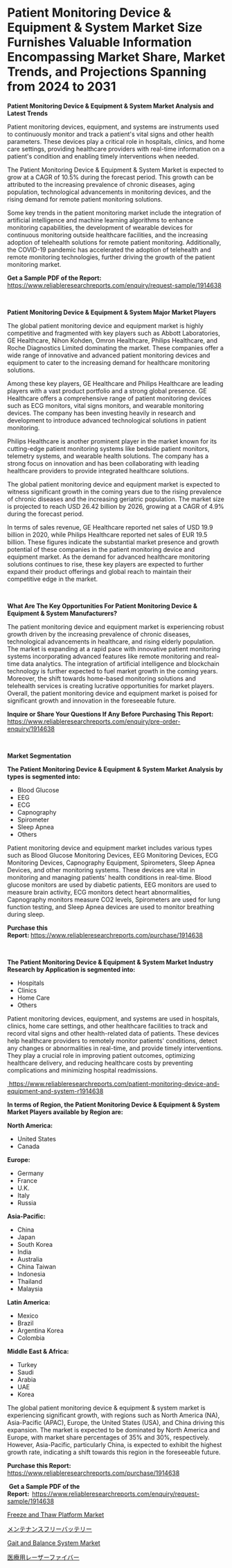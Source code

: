 <p><h1>Patient Monitoring Device & Equipment & System Market Size Furnishes Valuable Information Encompassing Market Share, Market Trends, and Projections Spanning from 2024 to 2031</h1></p><p><strong>Patient Monitoring Device & Equipment & System Market Analysis and Latest Trends</strong></p>
<p><p>Patient monitoring devices, equipment, and systems are instruments used to continuously monitor and track a patient's vital signs and other health parameters. These devices play a critical role in hospitals, clinics, and home care settings, providing healthcare providers with real-time information on a patient's condition and enabling timely interventions when needed. </p><p>The Patient Monitoring Device & Equipment & System Market is expected to grow at a CAGR of 10.5% during the forecast period. This growth can be attributed to the increasing prevalence of chronic diseases, aging population, technological advancements in monitoring devices, and the rising demand for remote patient monitoring solutions. </p><p>Some key trends in the patient monitoring market include the integration of artificial intelligence and machine learning algorithms to enhance monitoring capabilities, the development of wearable devices for continuous monitoring outside healthcare facilities, and the increasing adoption of telehealth solutions for remote patient monitoring. Additionally, the COVID-19 pandemic has accelerated the adoption of telehealth and remote monitoring technologies, further driving the growth of the patient monitoring market.</p></p>
<p><strong>Get a Sample PDF of the Report:&nbsp;</strong> <a href="https://www.reliableresearchreports.com/enquiry/request-sample/1914638">https://www.reliableresearchreports.com/enquiry/request-sample/1914638</a></p>
<p>&nbsp;</p>
<p><strong>Patient Monitoring Device & Equipment & System Major Market Players</strong></p>
<p><p>The global patient monitoring device and equipment market is highly competitive and fragmented with key players such as Abbott Laboratories, GE Healthcare, Nihon Kohden, Omron Healthcare, Philips Healthcare, and Roche Diagnostics Limited dominating the market. These companies offer a wide range of innovative and advanced patient monitoring devices and equipment to cater to the increasing demand for healthcare monitoring solutions.</p><p>Among these key players, GE Healthcare and Philips Healthcare are leading players with a vast product portfolio and a strong global presence. GE Healthcare offers a comprehensive range of patient monitoring devices such as ECG monitors, vital signs monitors, and wearable monitoring devices. The company has been investing heavily in research and development to introduce advanced technological solutions in patient monitoring.</p><p>Philips Healthcare is another prominent player in the market known for its cutting-edge patient monitoring systems like bedside patient monitors, telemetry systems, and wearable health solutions. The company has a strong focus on innovation and has been collaborating with leading healthcare providers to provide integrated healthcare solutions.</p><p>The global patient monitoring device and equipment market is expected to witness significant growth in the coming years due to the rising prevalence of chronic diseases and the increasing geriatric population. The market size is projected to reach USD 26.42 billion by 2026, growing at a CAGR of 4.9% during the forecast period.</p><p>In terms of sales revenue, GE Healthcare reported net sales of USD 19.9 billion in 2020, while Philips Healthcare reported net sales of EUR 19.5 billion. These figures indicate the substantial market presence and growth potential of these companies in the patient monitoring device and equipment market. As the demand for advanced healthcare monitoring solutions continues to rise, these key players are expected to further expand their product offerings and global reach to maintain their competitive edge in the market.</p></p>
<p>&nbsp;</p>
<p><strong>What Are The Key Opportunities For Patient Monitoring Device & Equipment & System Manufacturers?</strong></p>
<p><p>The patient monitoring device and equipment market is experiencing robust growth driven by the increasing prevalence of chronic diseases, technological advancements in healthcare, and rising elderly population. The market is expanding at a rapid pace with innovative patient monitoring systems incorporating advanced features like remote monitoring and real-time data analytics. The integration of artificial intelligence and blockchain technology is further expected to fuel market growth in the coming years. Moreover, the shift towards home-based monitoring solutions and telehealth services is creating lucrative opportunities for market players. Overall, the patient monitoring device and equipment market is poised for significant growth and innovation in the foreseeable future.</p></p>
<p><strong>Inquire or Share Your Questions If Any Before Purchasing This Report:</strong> <a href="https://www.reliableresearchreports.com/enquiry/pre-order-enquiry/1914638">https://www.reliableresearchreports.com/enquiry/pre-order-enquiry/1914638</a></p>
<p>&nbsp;</p>
<p><strong>Market Segmentation</strong></p>
<p><strong>The Patient Monitoring Device & Equipment & System Market Analysis by types is segmented into:</strong></p>
<p><ul><li>Blood Glucose</li><li>EEG</li><li>ECG</li><li>Capnography</li><li>Spirometer</li><li>Sleep Apnea</li><li>Others</li></ul></p>
<p><p>Patient monitoring device and equipment market includes various types such as Blood Glucose Monitoring Devices, EEG Monitoring Devices, ECG Monitoring Devices, Capnography Equipment, Spirometers, Sleep Apnea Devices, and other monitoring systems. These devices are vital in monitoring and managing patients' health conditions in real-time. Blood glucose monitors are used by diabetic patients, EEG monitors are used to measure brain activity, ECG monitors detect heart abnormalities, Capnography monitors measure CO2 levels, Spirometers are used for lung function testing, and Sleep Apnea devices are used to monitor breathing during sleep.</p></p>
<p><strong>Purchase this Report:&nbsp;</strong><a href="https://www.reliableresearchreports.com/purchase/1914638">https://www.reliableresearchreports.com/purchase/1914638</a></p>
<p>&nbsp;</p>
<p><strong>The Patient Monitoring Device & Equipment & System Market Industry Research by Application is segmented into:</strong></p>
<p><ul><li>Hospitals</li><li>Clinics</li><li>Home Care</li><li>Others</li></ul></p>
<p><p>Patient monitoring devices, equipment, and systems are used in hospitals, clinics, home care settings, and other healthcare facilities to track and record vital signs and other health-related data of patients. These devices help healthcare providers to remotely monitor patients' conditions, detect any changes or abnormalities in real-time, and provide timely interventions. They play a crucial role in improving patient outcomes, optimizing healthcare delivery, and reducing healthcare costs by preventing complications and minimizing hospital readmissions.</p></p>
<p><a href="https://www.reliableresearchreports.com/patient-monitoring-device-and-equipment-and-system-r1914638">&nbsp;https://www.reliableresearchreports.com/patient-monitoring-device-and-equipment-and-system-r1914638</a></p>
<p><strong>In terms of Region, the Patient Monitoring Device & Equipment & System Market Players available by Region are:</strong></p>
<p>
    <p> <strong> North America: </strong>
        <ul>
            <li>United States</li>
            <li>Canada</li>
        </ul>
        </p> 
    <p> <strong> Europe: </strong>
        <ul>
            <li>Germany</li>
            <li>France</li>
            <li>U.K.</li>
            <li>Italy</li>
            <li>Russia</li>
        </ul>
        </p> 
    <p> <strong> Asia-Pacific: </strong>
        <ul>
            <li>China</li>
            <li>Japan</li>
            <li>South Korea</li>
            <li>India</li>
            <li>Australia</li>
            <li>China Taiwan</li>
            <li>Indonesia</li>
            <li>Thailand</li>
            <li>Malaysia</li>
        </ul>
        </p> 
    <p> <strong> Latin America: </strong>
        <ul>
            <li>Mexico</li>
            <li>Brazil</li>
            <li>Argentina Korea</li>
            <li>Colombia</li>
        </ul>
        </p> 
    <p> <strong> Middle East & Africa: </strong>
        <ul>
            <li>Turkey</li>
            <li>Saudi</li>
            <li>Arabia</li>
            <li>UAE</li>
            <li>Korea</li>
        </ul>
    </p>
    </p>
<p><p>The global patient monitoring device & equipment & system market is experiencing significant growth, with regions such as North America (NA), Asia-Pacific (APAC), Europe, the United States (USA), and China driving this expansion. The market is expected to be dominated by North America and Europe, with market share percentages of 35% and 30%, respectively. However, Asia-Pacific, particularly China, is expected to exhibit the highest growth rate, indicating a shift towards this region in the foreseeable future.</p></p>
<p><strong>Purchase this Report: </strong><a href="https://www.reliableresearchreports.com/purchase/1914638">https://www.reliableresearchreports.com/purchase/1914638</a></p>
<p>&nbsp;<strong>Get a Sample PDF of the Report:&nbsp;&nbsp;</strong><a href="https://www.reliableresearchreports.com/enquiry/request-sample/1914638">https://www.reliableresearchreports.com/enquiry/request-sample/1914638</a></p>
<p><strong></strong></p>
<p><p><a href="https://github.com/gcimaudf65/Market-Research-Report-List-1/blob/main/freeze-and-thaw-platform-market.md">Freeze and Thaw Platform Market</a></p><p><a href="https://github.com/laurenreichert/Market-Research-Report-List-2/blob/main/9171212170244.md">メンテナンスフリーバッテリー</a></p><p><a href="https://github.com/sardarp081/Market-Research-Report-List-1/blob/main/gait-and-balance-system-market.md">Gait and Balance System Market</a></p><p><a href="https://github.com/vtbvgl20191192/Market-Research-Report-List-2/blob/main/9001554170243.md">医療用レーザーファイバー</a></p></p>